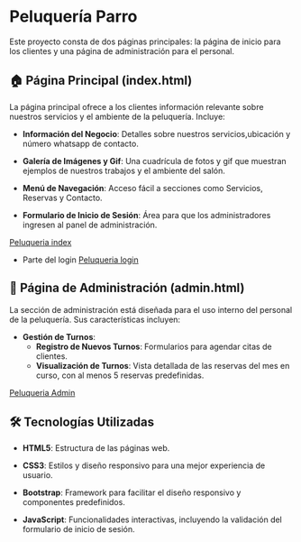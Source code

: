 # Peluquería Parro

Este proyecto consta de dos páginas principales: la página de inicio para los clientes y una página de administración para el personal.

## 🏠 Página Principal (index.html)

La página principal ofrece a los clientes información relevante sobre nuestros servicios y el ambiente de la peluquería. Incluye:

- **Información del Negocio**: Detalles sobre nuestros servicios,ubicación y número whatsapp de contacto.

- **Galería de Imágenes y Gif**: Una cuadrícula de fotos y gif que muestran ejemplos de nuestros trabajos y el ambiente del salón.

- **Menú de Navegación**: Acceso fácil a secciones como Servicios, Reservas y Contacto.

- **Formulario de Inicio de Sesión**: Área para que los administradores ingresen al panel de administración.

[Peluqueria index](multimedia/indexparro.jpg)

* Parte del login
[Peluqueria login](multimedia/loginparro.jpg)

## 🔐 Página de Administración (admin.html)

La sección de administración está diseñada para el uso interno del personal de la peluquería. Sus características incluyen:

- **Gestión de Turnos**:
  - **Registro de Nuevos Turnos**: Formularios para agendar citas de clientes.
  - **Visualización de Turnos**: Vista detallada de las reservas del mes en curso, con al menos 5 reservas predefinidas.

[Peluqueria Admin](multimedia/adminParro.jpg)

## 🛠️ Tecnologías Utilizadas

- **HTML5**: Estructura de las páginas web.

- **CSS3**: Estilos y diseño responsivo para una mejor experiencia de usuario.

- **Bootstrap**: Framework para facilitar el diseño responsivo y componentes predefinidos.

- **JavaScript**: Funcionalidades interactivas, incluyendo la validación del formulario de inicio de sesión.
